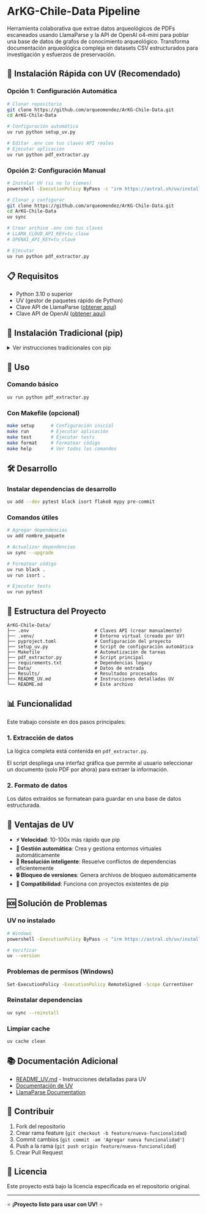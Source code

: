 # ArKG-Chile-Data Pipeline

Herramienta colaborativa que extrae datos arqueológicos de PDFs escaneados usando LlamaParse y la API de OpenAI o4-mini para poblar una base de datos de grafos de conocimiento arqueológico. Transforma documentación arqueológica compleja en datasets CSV estructurados para investigación y esfuerzos de preservación.

## 🚀 Instalación Rápida con UV (Recomendado)

### Opción 1: Configuración Automática
```bash
# Clonar repositorio
git clone https://github.com/arqueomendez/ArKG-Chile-Data.git
cd ArKG-Chile-Data

# Configuración automática
uv run python setup_uv.py

# Editar .env con tus claves API reales
# Ejecutar aplicación
uv run python pdf_extractor.py
```

### Opción 2: Configuración Manual
```bash
# Instalar UV (si no lo tienes)
powershell -ExecutionPolicy ByPass -c "irm https://astral.sh/uv/install.ps1 | iex"

# Clonar y configurar
git clone https://github.com/arqueomendez/ArKG-Chile-Data.git
cd ArKG-Chile-Data
uv sync

# Crear archivo .env con tus claves
# LLAMA_CLOUD_API_KEY=tu_clave
# OPENAI_API_KEY=tu_clave

# Ejecutar
uv run python pdf_extractor.py
```

## 📋 Requisitos

- Python 3.10 o superior  
- UV (gestor de paquetes rápido de Python)
- Clave API de LlamaParse ([obtener aquí](https://cloud.llamaindex.ai/))
- Clave API de OpenAI ([obtener aquí](https://platform.openai.com/api-keys))

## 📖 Instalación Tradicional (pip)

<details>
<summary>Ver instrucciones tradicionales con pip</summary>

### Clonar repositorio
```bash
git clone https://github.com/arqueomendez/ArKG-Chile-Data.git
cd ArKG-Chile-Data
```

### Crear entorno virtual
```bash
# Windows
python3 -m venv venv
venv\Scripts\activate

# macOS/Linux
python3 -m venv venv
source venv/bin/activate
```

### Instalar dependencias
```bash
pip install -r requirements.txt
```

### Configurar claves API
Crear archivo `.env`:
```
LLAMA_CLOUD_API_KEY=tu_clave_llamaparse
OPENAI_API_KEY=tu_clave_openai
```

</details>

## 🎯 Uso

### Comando básico
```bash
uv run python pdf_extractor.py
```

### Con Makefile (opcional)
```bash
make setup      # Configuración inicial
make run        # Ejecutar aplicación
make test       # Ejecutar tests
make format     # Formatear código
make help       # Ver todos los comandos
```

## 🛠️ Desarrollo

### Instalar dependencias de desarrollo
```bash
uv add --dev pytest black isort flake8 mypy pre-commit
```

### Comandos útiles
```bash
# Agregar dependencias
uv add nombre_paquete

# Actualizar dependencias  
uv sync --upgrade

# Formatear código
uv run black .
uv run isort .

# Ejecutar tests
uv run pytest
```

## 📁 Estructura del Proyecto

```
ArKG-Chile-Data/
├── .env                        # Claves API (crear manualmente)
├── .venv/                      # Entorno virtual (creado por UV)
├── pyproject.toml              # Configuración del proyecto
├── setup_uv.py                 # Script de configuración automática
├── Makefile                    # Automatización de tareas
├── pdf_extractor.py            # Script principal
├── requirements.txt            # Dependencias legacy
├── Data/                       # Datos de entrada
├── Results/                    # Resultados procesados
├── README_UV.md                # Instrucciones detalladas UV
└── README.md                   # Este archivo
```

## 📊 Funcionalidad

Este trabajo consiste en dos pasos principales:

### 1. Extracción de datos
La lógica completa está contenida en `pdf_extractor.py`.

El script despliega una interfaz gráfica que permite al usuario seleccionar un documento (solo PDF por ahora) para extraer la información.

### 2. Formato de datos
Los datos extraídos se formatean para guardar en una base de datos estructurada.

## 🚀 Ventajas de UV

- **⚡ Velocidad**: 10-100x más rápido que pip
- **🔄 Gestión automática**: Crea y gestiona entornos virtuales automáticamente  
- **🔧 Resolución inteligente**: Resuelve conflictos de dependencias eficientemente
- **🔒 Bloqueo de versiones**: Genera archivos de bloqueo automáticamente
- **🔄 Compatibilidad**: Funciona con proyectos existentes de pip

## 🆘 Solución de Problemas

### UV no instalado
```bash
# Windows
powershell -ExecutionPolicy ByPass -c "irm https://astral.sh/uv/install.ps1 | iex"

# Verificar
uv --version
```

### Problemas de permisos (Windows)
```bash
Set-ExecutionPolicy -ExecutionPolicy RemoteSigned -Scope CurrentUser
```

### Reinstalar dependencias
```bash
uv sync --reinstall
```

### Limpiar cache
```bash
uv cache clean
```

## 📚 Documentación Adicional

- [README_UV.md](README_UV.md) - Instrucciones detalladas para UV
- [Documentación de UV](https://docs.astral.sh/uv/)
- [LlamaParse Documentation](https://docs.llamaindex.ai/)

## 🤝 Contribuir

1. Fork del repositorio
2. Crear rama feature (`git checkout -b feature/nueva-funcionalidad`)
3. Commit cambios (`git commit -am 'Agregar nueva funcionalidad'`)
4. Push a la rama (`git push origin feature/nueva-funcionalidad`)
5. Crear Pull Request

## 📄 Licencia

Este proyecto está bajo la licencia especificada en el repositorio original.

---

⭐ **¡Proyecto listo para usar con UV!** ⭐

